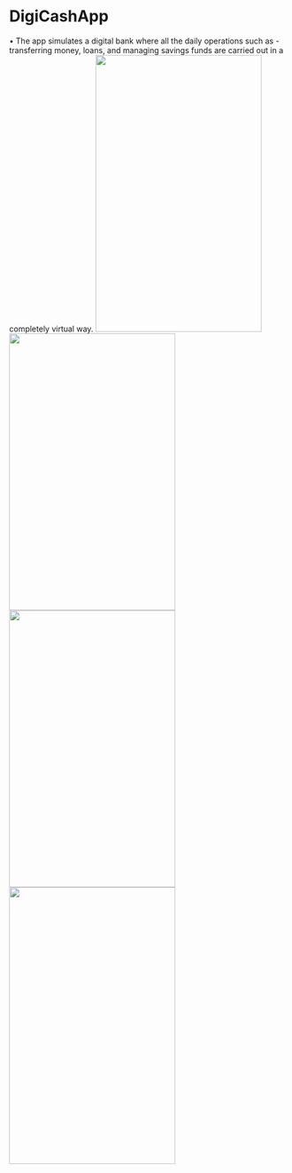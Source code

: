 # DigiCashApp

•	The app simulates a digital bank where all the daily operations such as - transferring money, loans, and managing savings funds are carried out in a completely virtual way.
<img src="https://user-images.githubusercontent.com/68897349/158043690-de5ebaf5-4da7-4671-b0e3-aadbc8bac3c9.png" width="300" height="500" /> <br>
<img src="https://user-images.githubusercontent.com/68897349/158043694-833b029e-d76d-4d47-bd31-7daa9e5006c6.png" width="300" height="500" /> <br>
<img src="https://user-images.githubusercontent.com/68897349/158043696-270bd111-65ff-46c9-86c6-822b1256d50d.png" width="300" height="500" /> <br>
<img src="https://user-images.githubusercontent.com/68897349/158043697-9ca56e18-f70b-4365-8c48-fc9cb18b33aa.png" width="300" height="500" />
